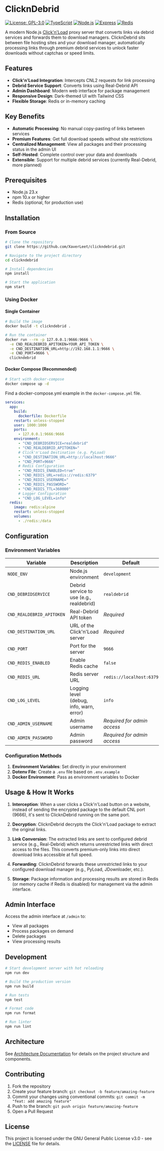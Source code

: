# ClicknDebrid

[![License: GPL-3.0](https://img.shields.io/badge/License-GPL--3.0-blue.svg)](https://www.gnu.org/licenses/gpl-3.0)
[![TypeScript](https://img.shields.io/badge/TypeScript-5.7-blue)](https://www.typescriptlang.org/)
[![Node.js](https://img.shields.io/badge/Node.js-23.x-green)](https://nodejs.org/)
[![Express](https://img.shields.io/badge/Express-4.18-lightgrey)](https://expressjs.com/)
[![Redis](https://img.shields.io/badge/Redis-Optional-red)](https://redis.io/)

A modern Node.js [Click'n'Load](https://jdownloader.org/knowledge/wiki/glossary/cnl2) proxy server that converts links via debrid services and forwards them to download managers. ClicknDebrid sits between file hosting sites and your download manager, automatically processing links through premium debrid services to unlock faster downloads without captchas or speed limits.

## Features

- **Click'n'Load Integration**: Intercepts CNL2 requests for link processing
- **Debrid Service Support**: Converts links using Real-Debrid API
- **Admin Dashboard**: Modern web interface for package management
- **Responsive Design**: Dark-themed UI with Tailwind CSS
- **Flexible Storage**: Redis or in-memory caching

## Key Benefits

- **Automatic Processing**: No manual copy-pasting of links between services
- **Premium Features**: Get full download speeds without site restrictions
- **Centralized Management**: View all packages and their processing status in the admin UI
- **Self-Hosted**: Complete control over your data and downloads
- **Extensible**: Support for multiple debrid services (currently Real-Debrid, more planned)

## Prerequisites

- Node.js 23.x
- npm 10.x or higher
- Redis (optional, for production use)

## Installation

### From Source

```bash
# Clone the repository
git clone https://github.com/XaverLeet/clickndebrid.git

# Navigate to the project directory
cd clickndebrid

# Install dependencies
npm install

# Start the application
npm start
```

### Using Docker

#### Single Container

```bash
# Build the image
docker build -t clickndebrid .

# Run the container
docker run --rm -p 127.0.0.1:9666:9666 \
  -e CND_REALDEBRID_APITOKEN=YOUR_API_TOKEN \
  -e CND_DESTINATION_URL=http://192.168.1.1:9666 \
  -e CND_PORT=9666 \
  clickndebrid
```

#### Docker Compose (Recommended)

```bash
# Start with docker-compose
docker compose up -d
```

Find a docker-compose.yml example in the `docker-compose.yml` file.

```docker-compose.yml
services:
  app:
    build:
      dockerfile: Dockerfile
    restart: unless-stopped
    user: 1000:1000
    ports:
      - 127.0.0.1:9666:9666
    environment:
      - "CND_DEBRIDSERVICE=realdebrid"
      - "CND_REALDEBRID_APITOKEN="
      # Click'n'Load Destination (e.g. PyLoad)
      - "CND_DESTINATION_URL=http://localhost:9666"
      - "CND_PORT=9666"
      # Redis Configuration
      - "CND_REDIS_ENABLED=true"
      - "CND_REDIS_URL=redis://redis:6379"
      - "CND_REDIS_USERNAME="
      - "CND_REDIS_PASSWORD="
      - "CND_REDIS_TTL=360000"
      # Logger Configuration
      - "CND_LOG_LEVEL=info"
  redis:
    image: redis:alpine
    restart: unless-stopped
    volumes:
      - ./redis:/data
```

## Configuration

### Environment Variables

| Variable                  | Description                              | Default                     |
| ------------------------- | ---------------------------------------- | --------------------------- |
| `NODE_ENV`                | Node.js environment                      | `development`               |
| `CND_DEBRIDSERVICE`       | Debrid service to use (e.g., realdebrid) | `realdebrid`                |
| `CND_REALDEBRID_APITOKEN` | Real-Debrid API token                    | _Required_                  |
| `CND_DESTINATION_URL`     | URL of the Click'n'Load server           | _Required_                  |
| `CND_PORT`                | Port for the server                      | `9666`                      |
| `CND_REDIS_ENABLED`       | Enable Redis cache                       | `false`                     |
| `CND_REDIS_URL`           | Redis server URL                         | `redis://localhost:6379`    |
| `CND_LOG_LEVEL`           | Logging level (debug, info, warn, error) | `info`                      |
| `CND_ADMIN_USERNAME`      | Admin username                           | _Required for admin access_ |
| `CND_ADMIN_PASSWORD`      | Admin password                           | _Required for admin access_ |

### Configuration Methods

1. **Environment Variables**: Set directly in your environment
2. **Dotenv File**: Create a `.env` file based on `.env.example`
3. **Docker Environment**: Pass as environment variables to Docker

## Usage & How It Works

1. **Interception**: When a user clicks a Click'n'Load button on a website, instead of sending the encrypted package to the default CNL port (9666), it's sent to ClicknDebrid running on the same port.

2. **Decryption**: ClicknDebrid decrypts the Click'n'Load package to extract the original links.

3. **Link Conversion**: The extracted links are sent to configured debrid service (e.g., Real-Debrid) which returns unrestricted links with direct access to the files. This converts premium-only links into direct download links accessible at full speed.

4. **Forwarding**: ClicknDebrid forwards these unrestricted links to your configured download manager (e.g., PyLoad, JDownloader, etc.).

5. **Storage**: Package information and processing results are stored in Redis (or memory cache if Redis is disabled) for management via the admin interface.

## Admin Interface

Access the admin interface at `/admin` to:

- View all packages
- Process packages on demand
- Delete packages
- View processing results

## Development

```bash
# Start development server with hot reloading
npm run dev

# Build the production version
npm run build

# Run tests
npm test

# Format code
npm run format

# Run linter
npm run lint
```

## Architecture

See [Architecture Documentation](./docs/architecture.md) for details on the project structure and components.

## Contributing

1. Fork the repository
2. Create your feature branch: `git checkout -b feature/amazing-feature`
3. Commit your changes using conventional commits: `git commit -m "feat: add amazing feature"`
4. Push to the branch: `git push origin feature/amazing-feature`
5. Open a Pull Request

## License

This project is licensed under the GNU General Public License v3.0 - see the [LICENSE](LICENSE) file for details.
